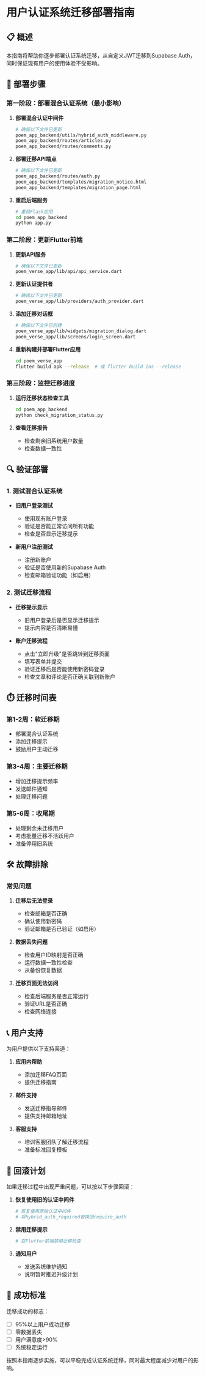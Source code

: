 # 用户认证系统迁移部署指南

## 📋 概述

本指南将帮助你逐步部署认证系统迁移，从自定义JWT迁移到Supabase Auth，同时保证现有用户的使用体验不受影响。

## 🚀 部署步骤

### 第一阶段：部署混合认证系统（最小影响）

1. **部署混合认证中间件**
   ```bash
   # 确保以下文件已更新
   poem_app_backend/utils/hybrid_auth_middleware.py
   poem_app_backend/routes/articles.py
   poem_app_backend/routes/comments.py
   ```

2. **部署迁移API端点**
   ```bash
   # 确保以下文件已更新
   poem_app_backend/routes/auth.py
   poem_app_backend/templates/migration_notice.html
   poem_app_backend/templates/migration_page.html
   ```

3. **重启后端服务**
   ```bash
   # 重启Flask应用
   cd poem_app_backend
   python app.py
   ```

### 第二阶段：更新Flutter前端

1. **更新API服务**
   ```bash
   # 确保以下文件已更新
   poem_verse_app/lib/api/api_service.dart
   ```

2. **更新认证提供者**
   ```bash
   # 确保以下文件已更新
   poem_verse_app/lib/providers/auth_provider.dart
   ```

3. **添加迁移对话框**
   ```bash
   # 确保以下文件已创建
   poem_verse_app/lib/widgets/migration_dialog.dart
   poem_verse_app/lib/screens/login_screen.dart
   ```

4. **重新构建并部署Flutter应用**
   ```bash
   cd poem_verse_app
   flutter build apk --release  # 或 flutter build ios --release
   ```

### 第三阶段：监控迁移进度

1. **运行迁移状态检查工具**
   ```bash
   cd poem_app_backend
   python check_migration_status.py
   ```

2. **查看迁移报告**
   - 检查剩余旧系统用户数量
   - 检查数据一致性

## 🔍 验证部署

### 1. 测试混合认证系统

- **旧用户登录测试**
  - 使用现有账户登录
  - 验证是否能正常访问所有功能
  - 检查是否显示迁移提示

- **新用户注册测试**
  - 注册新账户
  - 验证是否使用新的Supabase Auth
  - 检查邮箱验证功能（如启用）

### 2. 测试迁移流程

- **迁移提示显示**
  - 旧用户登录后是否显示迁移提示
  - 提示内容是否清晰易懂

- **账户迁移流程**
  - 点击"立即升级"是否跳转到迁移页面
  - 填写表单并提交
  - 验证迁移后是否能使用新密码登录
  - 检查文章和评论是否正确关联到新账户

## ⏱️ 迁移时间表

### 第1-2周：软迁移期
- 部署混合认证系统
- 添加迁移提示
- 鼓励用户主动迁移

### 第3-4周：主要迁移期
- 增加迁移提示频率
- 发送邮件通知
- 处理迁移问题

### 第5-6周：收尾期
- 处理剩余未迁移用户
- 考虑批量迁移不活跃用户
- 准备停用旧系统

## 🛠️ 故障排除

### 常见问题

1. **迁移后无法登录**
   - 检查邮箱是否正确
   - 确认使用新密码
   - 验证邮箱是否已验证（如启用）

2. **数据丢失问题**
   - 检查用户ID映射是否正确
   - 运行数据一致性检查
   - 从备份恢复数据

3. **迁移页面无法访问**
   - 检查后端服务是否正常运行
   - 验证URL是否正确
   - 检查网络连接

## 📞 用户支持

为用户提供以下支持渠道：

1. **应用内帮助**
   - 添加迁移FAQ页面
   - 提供迁移指南

2. **邮件支持**
   - 发送迁移指导邮件
   - 提供支持邮箱地址

3. **客服支持**
   - 培训客服团队了解迁移流程
   - 准备标准回复模板

## 🔄 回滚计划

如果迁移过程中出现严重问题，可以按以下步骤回滚：

1. **恢复使用旧的认证中间件**
   ```bash
   # 恢复使用原始认证中间件
   # 将hybrid_auth_required替换回require_auth
   ```

2. **禁用迁移提示**
   ```bash
   # 在Flutter前端禁用迁移检查
   ```

3. **通知用户**
   - 发送系统维护通知
   - 说明暂时推迟升级计划

## 🎯 成功标准

迁移成功的标志：

- [ ] 95%以上用户成功迁移
- [ ] 零数据丢失
- [ ] 用户满意度>90%
- [ ] 系统稳定运行

按照本指南逐步实施，可以平稳完成认证系统迁移，同时最大程度减少对用户的影响。